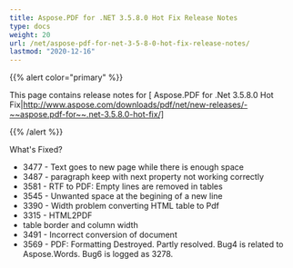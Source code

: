 ```yaml
---
title: Aspose.PDF for .NET 3.5.8.0 Hot Fix Release Notes
type: docs
weight: 20
url: /net/aspose-pdf-for-net-3-5-8-0-hot-fix-release-notes/
lastmod: "2020-12-16"
---
```


{{% alert color="primary" %}} 

This page contains release notes for [ Aspose.PDF for .Net 3.5.8.0 Hot Fix|http://www.aspose.com/downloads/pdf/net/new-releases/-~~aspose.pdf-for~~.net-3.5.8.0-hot-fix/]

{{% /alert %}} 

What's Fixed?

- 3477 - Text 
  goes to new page while there is enough space
- 3487 - paragraph 
  keep with next property not working correctly
- 3581 - RTF 
  to PDF: Empty lines are removed in tables 
- 3545 - Unwanted 
  space at the begining of a new line
- 3390 - Width 
  problem converting HTML table to Pdf 
- 3315 - HTML2PDF
- table border and column width
- 3491 - Incorrect 
  conversion of document 
- 3569 - PDF: 
  Formatting Destroyed. Partly resolved. Bug4 is related 
  to Aspose.Words. Bug6 is logged as 3278.
